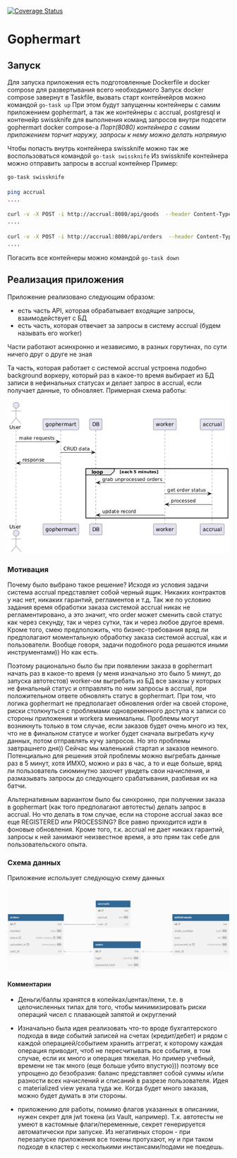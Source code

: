 [![Coverage Status](https://coveralls.io/repos/github/frolmr/gophermart/badge.svg?branch=sprint_5_6)](https://coveralls.io/github/frolmr/gophermart?branch=sprint_5_6)

# Gophermart

## Запуск

Для запуска приложения есть подготовленные Dockerfile и docker compose для развертывания всего необходимого
Запуск docker compose завернут в Taskfile, вызвать старт контейнейров можно командой `go-task up`
При этом будут запущенны контейнеры с самим приложением gophermart, а так же контейнеры с accrual, postgresql и контенейр swissknife для выполнения команд запросов внутри подсети gophermart docker compose-а
_Порт(8080) контейнера с самим приложением торчит наружу, запросы к нему можно делать напрямую_

Чтобы попасть внутрь контейнера swissknife можно так же воспользоваться командой `go-task swissknife`
Из swissknife контейнера можно отправить запросы в accrual контейнер
Пример:

```sh
go-task swissknife

ping accrual
....

curl -v -X POST -i http://accrual:8080/api/goods  --header Content-Type:application/json --data "{\"match\":\"Bork\",\"reward\":10,\"reward_type\":\"%\"}"
....

curl -v -X POST -i http://accrual:8080/api/orders  --header Content-Type:application/json --data "{\"order\":\"9278923470\",\"goods\":[{\"description\":\"Bork\",\"price\":4999}]}"
....
```

Погасить все контейнеры можно командой `go-task down`

## Реализация приложения

Приложение реализовано следующим образом:

- есть часть API, которая обрабатывает входящие запросы, взаимодействует с БД
- есть часть, которая отвечает за запросы в систему accrual (будем называть его worker)

Части работают асинхронно и независимо, в разных горутинах, по сути ничего друг о друге не зная

Та часть, которая работает с системой accrual устроена подобно background воркеру, который раз в какое-то время выбирает из БД записи в нефинальных статусах и делает запрос в accrual, если получает данные, то обновляет.
Примерная схема работы:

![app_seq_scheme](./docs/app_scheme.png)

### Мотивация

Почему было выбрано такое решение?
Исходя из условия задачи система accrual представляет собой черный ящик. Никаких контрактов у нас нет, никаких гарантий, регламентов и т.д.
Так же по условию задания время обработки заказа системой accrual никак не регламентировано, а это значит, что order может сменить свой статус как через секунду, так и через сутки, так и через любое другое время.
Кроме того, смею предположить, что бизнес-требования вряд ли предполагают моментальную обработку заказа системой accrual, как и пользователи. Вообще говоря, задачи подобного рода решаются иными инструментами)) Но как есть.

Поэтому рационально было бы при появлении заказа в gophermart начать раз в какое-то время (у меня изначально это было 5 минут, до запуска автотестов) worker-ом выгребать из БД все заказы у которых не финальный статус и отправлять по ним запросы в accrual, при положительном ответе обновлять статус в gophermart. При том, что логика gophermart не предполагает обновления order на своей стороне, риски столкнуться с проблемами одновременного доступа к записи со стороны приложения и workera минимальны.
Проблемы могут возникнуть только в том случае, если заказов будет очень много из тех, что не в финальном статусе и worker будет сначала выгребать кучу данных, потом отправлять кучу запросов. Но это проблемы завтрашнего дня)) Сейчас мы маленький стартап и заказов немного. Потенциально для решения этой проблемы можно выгребать данные раз в 5 минут, хотя ИМХО, можно и раз в час, а то и еще больше, вряд ли пользователь сиюминутно захочет увидеть свои начисления, и размазывать запросы до следующего срабатывания, разбивая их на батчи.

Альтернативным вариантом было бы синхронно, при получении заказа в gophermart (как того предполагают автотесты) делать запрос в accrual.
Но что делать в том случае, если на стороне accrual заказ все еще REGISTERED или PROCESSING? Все равно приходится идти в фоновые обновления.
Кроме того, т.к. accrual не дает никакх гарантий, запросы к ней занимают неизвестное время, а это прям так себе для пользовательского опыта.

### Схема данных

Приложение использует следующую схему данных

![app_db_scheme](./docs/db_scheme.png)

#### Комментарии

- Деньги/баллы хранятся в копейках/центах/пени, т.е. в целочисленных типах для того, чтобы минимизировать риски операций чисел с плавающей запятой и округлений

- Изначально была идея реализовать что-то вроде бухгалтерского подхода в виде событий записей на счетах (кредит/дебет) и рядом с каждой операцией/событием хранить аггрегат, к которому каждая операция приводит, чтоб не пересчитывать все события, в том случае, если их много и операция тяжелая. Но пример учебный, времени не так много (еще больше убито впустую))) поэтому все упрощено до безобразия: баланс представляет собой суммы и/или разности всех начислений и списаний в разрезе пользователя. Идея с materialized view уехала туда же. Когда будет много заказав, можно будет думать в эти стороны.

- приложению для работы, помимо флагов указанных в описаниии, нужен секрет для jwt токена (из Vault, например). Т.к. автотесты не умеют в кастомные флаги/переменные, секрет генерируется автоматически при запуске. Из негативных сторон - при перезапуске приложения все токены протухают, ну и при таком подходе в кластер с несколькими инстансами/подами не поедешь.
